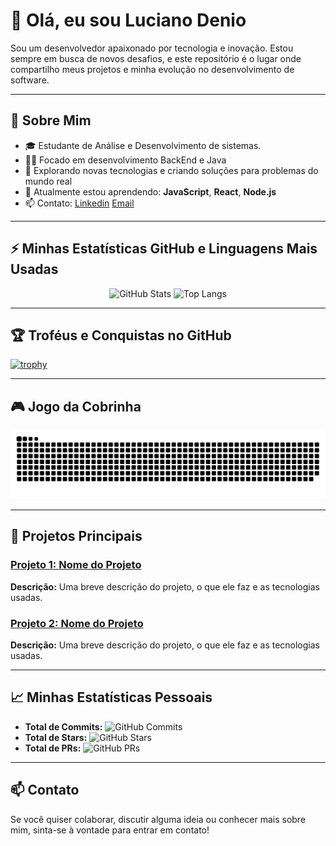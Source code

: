 # 👋 Olá, eu sou Luciano Denio

Sou um desenvolvedor apaixonado por tecnologia e inovação. Estou sempre em busca de novos desafios, e este repositório é o lugar onde compartilho meus projetos e minha evolução no desenvolvimento de software.

---

## 🚀 Sobre Mim

- 🎓 Estudante de Análise e Desenvolvimento de sistemas.
- 👨‍💻 Focado em desenvolvimento BackEnd e Java
- 🔭 Explorando novas tecnologias e criando soluções para problemas do mundo real
- 🌱 Atualmente estou aprendendo: **JavaScript**, **React**, **Node.js**
- 📫 Contato: [Linkedin](mailto:(https://www.linkedin.com/in/lucianodenio/)) [Email](mailto:(lucianodenio@gmail.com))

---

## ⚡ Minhas Estatísticas GitHub e Linguagens Mais Usadas

<p align="center">
  <img src="https://github-readme-stats.vercel.app/api?username=LucianoDenio&show_icons=true&theme=radical" alt="GitHub Stats" height="150">
  <img src="https://github-readme-stats.vercel.app/api/top-langs/?username=LucianoDenio&layout=compact&theme=radical" alt="Top Langs" height="150">
</p>

---

## 🏆 Troféus e Conquistas no GitHub

[![trophy](https://github-profile-trophy.vercel.app/?username=LucianoDenio&theme=radical)](https://github.com/ryo-ma/github-profile-trophy)

---

## 🎮 Jogo da Cobrinha

![Snake animation](https://github.com/Platane/snk/raw/output/github-contribution-grid-snake.svg)

---

## 💼 Projetos Principais

### [Projeto 1: Nome do Projeto]([(https://github.com/LucianoDenio/Site-do-Siri-Cascudo)])
**Descrição:** Uma breve descrição do projeto, o que ele faz e as tecnologias usadas.

### [Projeto 2: Nome do Projeto](https://github.com/LucianoDenio/nome-do-projeto)
**Descrição:** Uma breve descrição do projeto, o que ele faz e as tecnologias usadas.

---

## 📈 Minhas Estatísticas Pessoais

- **Total de Commits:** ![GitHub Commits](https://img.shields.io/github/commit-activity/y/LucianoDenio/SEU_REPOSITORIO)
- **Total de Stars:** ![GitHub Stars](https://img.shields.io/github/stars/LucianoDenio)
- **Total de PRs:** ![GitHub PRs](https://img.shields.io/github/issues-pr/LucianoDenio)

---

## 📫 Contato

Se você quiser colaborar, discutir alguma ideia ou conhecer mais sobre mim, sinta-se à vontade para entrar em contato!

